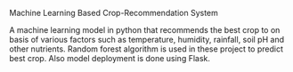 Machine Learning Based Crop-Recommendation System

A machine learning model in python that recommends the best crop to on basis of various factors such as temperature, humidity, rainfall, soil pH and other nutrients.
Random forest algorithm is used in these project to predict best crop.
Also model deployment is done using Flask.   
